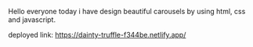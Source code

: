 Hello everyone today i have design beautiful carousels by using html, css and javascript.

deployed link: https://dainty-truffle-f344be.netlify.app/